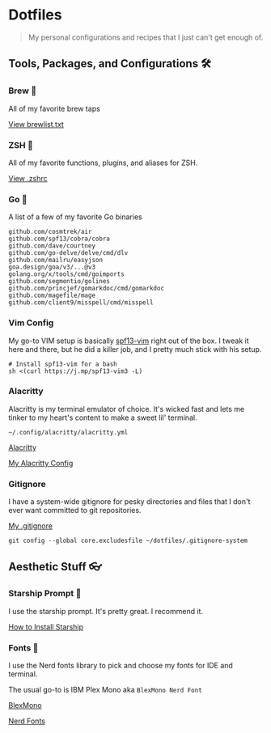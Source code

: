 # Dotfiles

> My personal configurations and recipes that I just can't get enough of.

## Tools, Packages, and Configurations 🛠️

### Brew 🍻

All of my favorite brew taps 

[View brewlist.txt](brewlist.txt)

### ZSH 🐚

All of my favorite functions, plugins, and aliases for ZSH.

[View .zshrc](.zshrc)

### Go 🐹

A list of a few of my favorite Go binaries

```text
github.com/cosmtrek/air
github.com/spf13/cobra/cobra
github.com/dave/courtney
github.com/go-delve/delve/cmd/dlv
github.com/mailru/easyjson
goa.design/goa/v3/...@v3
golang.org/x/tools/cmd/goimports  
github.com/segmentio/golines
github.com/princjef/gomarkdoc/cmd/gomarkdoc
github.com/magefile/mage
github.com/client9/misspell/cmd/misspell
```

### Vim Config

My go-to VIM setup is basically [spf13-vim](https://github.com/spf13/spf13-vim) right out of the box. I tweak it here
and there, but he did a killer job, and I pretty much stick with his setup.

```shell
# Install spf13-vim for a bash
sh <(curl https://j.mp/spf13-vim3 -L)
```

### Alacritty

Alacritty is my terminal emulator of choice. It's wicked fast and lets me tinker to 
my heart's content to make a sweet lil' terminal.

```shell
~/.config/alacritty/alacritty.yml
```

[Alacritty](https://github.com/alacritty/alacritty)

[My Alacritty Config](alacritty.yml)


### Gitignore

I have a system-wide gitignore for pesky directories and files that I don't ever want 
committed to git repositories.

[My .gitignore](.gitignore-system)

```shell
git config --global core.excludesfile ~/dotfiles/.gitignore-system
```

## Aesthetic Stuff 👓

### Starship Prompt 🚀

I use the starship prompt. It's pretty great. I recommend it.

[How to Install Starship](https://starship.rs/guide/#%F0%9F%9A%80-installation)

### Fonts 📜

I use the Nerd fonts library to pick and
choose my fonts for IDE and terminal.

The usual go-to is IBM Plex Mono aka `BlexMono Nerd Font`

[BlexMono](https://github.com/ryanoasis/nerd-fonts/tree/master/patched-fonts/IBMPlexMono)

[Nerd Fonts](https://github.com/ryanoasis/nerd-fonts)
